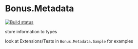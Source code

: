 # Bonus.Metadata
[![Build status](https://ci.appveyor.com/api/projects/status/1gumj578w11jdeuf/branch/master?svg=true)](https://ci.appveyor.com/project/Bonuspunkt/bonus-metadata/branch/master)

store information to types

look at Extensions/Tests in `Bonus.Metadata.Sample` for examples